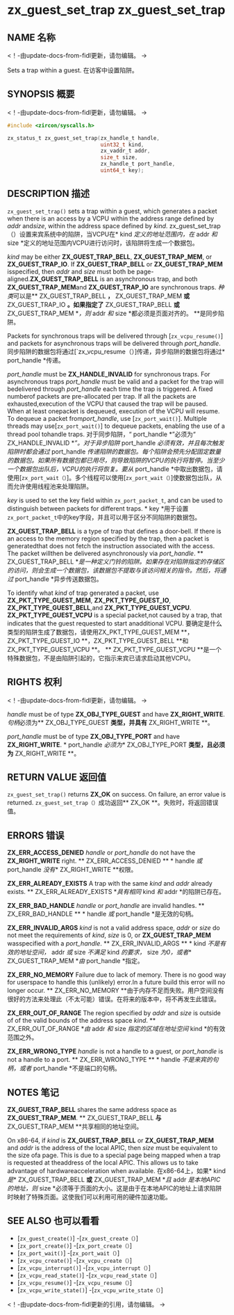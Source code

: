  
# zx_guest_set_trap  zx_guest_set_trap 

 
## NAME  名称 

<!-- Updated by update-docs-from-fidl, do not edit. -->  <！-由update-docs-from-fidl更新，请勿编辑。 ->

Sets a trap within a guest.  在访客中设置陷阱。

 
## SYNOPSIS  概要 

<!-- Updated by update-docs-from-fidl, do not edit. -->  <！-由update-docs-from-fidl更新，请勿编辑。 ->

```c
#include <zircon/syscalls.h>

zx_status_t zx_guest_set_trap(zx_handle_t handle,
                              uint32_t kind,
                              zx_vaddr_t addr,
                              size_t size,
                              zx_handle_t port_handle,
                              uint64_t key);
```
 

 
## DESCRIPTION  描述 

`zx_guest_set_trap()` sets a trap within a guest, which generates a packet when there is an access by a VCPU within the address range defined by *addr* and*size*, within the address space defined by *kind*. zx_guest_set_trap（）设置来宾系统中的陷阱，当VCPU在* kind *定义的地址范围内，在* addr *和* size *定义的地址范围内VCPU进行访问时，该陷阱将生成一个数据包。

*kind* may be either **ZX_GUEST_TRAP_BELL**, **ZX_GUEST_TRAP_MEM**, or **ZX_GUEST_TRAP_IO**. If **ZX_GUEST_TRAP_BELL** or **ZX_GUEST_TRAP_MEM** isspecified, then *addr* and *size* must both be page-aligned.**ZX_GUEST_TRAP_BELL** is an asynchronous trap, and both **ZX_GUEST_TRAP_MEM**and **ZX_GUEST_TRAP_IO** are synchronous traps. *种类*可以是** ZX_GUEST_TRAP_BELL **，** ZX_GUEST_TRAP_MEM **或** ZX_GUEST_TRAP_IO **。如果指定了** ZX_GUEST_TRAP_BELL **或** ZX_GUEST_TRAP_MEM **，则* addr *和* size *都必须是页面对齐的。 **是同步陷阱。

Packets for synchronous traps will be delivered through [`zx_vcpu_resume()`] and packets for asynchronous traps will be delivered through *port_handle*. 同步陷阱的数据包将通过[`zx_vcpu_resume（）]传递，异步陷阱的数据包将通过* port_handle *传递。

*port_handle* must be **ZX_HANDLE_INVALID** for synchronous traps. For asynchronous traps *port_handle* must be valid and a packet for the trap will bedelivered through *port_handle* each time the trap is triggered. A fixed numberof packets are pre-allocated per trap. If all the packets are exhausted,execution of the VCPU that caused the trap will be paused. When at least onepacket is dequeued, execution of the VCPU will resume. To dequeue a packet from*port_handle*, use [`zx_port_wait()`]. Multiple threads may use[`zx_port_wait()`] to dequeue packets, enabling the use of a thread pool tohandle traps. 对于同步陷阱，“ port_handle *”必须为“ ZX_HANDLE_INVALID **”。对于异步陷阱* port_handle *必须有效，并且每次触发陷阱时都会通过* port_handle *传递陷阱的数据包。每个陷阱会预先分配固定数量的数据包。如果所有数据包都已用尽，则导致陷阱的VCPU的执行将暂停。当至少一个数据包出队后，VCPU的执行将恢复。要从* port_handle *中取出数据包，请使用[`zx_port_wait（）`]。多个线程可以使用[`zx_port_wait（）`]使数据包出队，从而允许使用线程池来处理陷阱。

*key* is used to set the key field within `zx_port_packet_t`, and can be used to distinguish between packets for different traps. * key *用于设置`zx_port_packet_t`中的key字段，并且可以用于区分不同陷阱的数据包。

 

**ZX_GUEST_TRAP_BELL** is a type of trap that defines a door-bell. If there is an access to the memory region specified by the trap, then a packet is generatedthat does not fetch the instruction associated with the access. The packet willthen be delivered asynchronously via *port_handle*. ** ZX_GUEST_TRAP_BELL **是一种定义门铃的陷阱。如果存在对陷阱指定的存储区的访问，则会生成一个数据包，该数据包不提取与该访问相关的指令。然后，将通过* port_handle *异步传送数据包。

To identify what *kind* of trap generated a packet, use **ZX_PKT_TYPE_GUEST_MEM**, **ZX_PKT_TYPE_GUEST_IO**, **ZX_PKT_TYPE_GUEST_BELL**,and **ZX_PKT_TYPE_GUEST_VCPU**. **ZX_PKT_TYPE_GUEST_VCPU** is a special packet,not caused by a trap, that indicates that the guest requested to start anadditional VCPU. 要确定是什么类型的陷阱生成了数据包，请使用ZX_PKT_TYPE_GUEST_MEM **，ZX_PKT_TYPE_GUEST_IO **，ZX_PKT_TYPE_GUEST_BELL **和ZX_PKT_TYPE_GUEST_VCPU **。 ** ZX_PKT_TYPE_GUEST_VCPU **是一个特殊数据包，不是由陷阱引起的，它指示来宾已请求启动其他VCPU。

 
## RIGHTS  权利 

<!-- Updated by update-docs-from-fidl, do not edit. -->  <！-由update-docs-from-fidl更新，请勿编辑。 ->

*handle* must be of type **ZX_OBJ_TYPE_GUEST** and have **ZX_RIGHT_WRITE**.  *句柄*必须为** ZX_OBJ_TYPE_GUEST **类型，并具有** ZX_RIGHT_WRITE **。

*port_handle* must be of type **ZX_OBJ_TYPE_PORT** and have **ZX_RIGHT_WRITE**.  * port_handle *必须为** ZX_OBJ_TYPE_PORT **类型，且必须为** ZX_RIGHT_WRITE **。

 
## RETURN VALUE  返回值 

`zx_guest_set_trap()` returns **ZX_OK** on success. On failure, an error value is returned. `zx_guest_set_trap（）`成功返回** ZX_OK **。失败时，将返回错误值。

 
## ERRORS  错误 

**ZX_ERR_ACCESS_DENIED** *handle* or *port_handle* do not have the **ZX_RIGHT_WRITE** right. ** ZX_ERR_ACCESS_DENIED ** * handle *或* port_handle *没有** ZX_RIGHT_WRITE **权限。

**ZX_ERR_ALREADY_EXISTS** A trap with the same *kind* and *addr* already exists.  ** ZX_ERR_ALREADY_EXISTS **具有相同* kind *和* addr *的陷阱已存在。

**ZX_ERR_BAD_HANDLE** *handle* or *port_handle* are invalid handles.  ** ZX_ERR_BAD_HANDLE ** * handle *或* port_handle *是无效的句柄。

**ZX_ERR_INVALID_ARGS** *kind* is not a valid address space, *addr* or *size* do not meet the requirements of *kind*, *size* is 0, or **ZX_GUEST_TRAP_MEM** wasspecified with a *port_handle*. ** ZX_ERR_INVALID_ARGS ** * kind *不是有效的地址空间，* addr *或* size *不满足* kind *的要求，* size *为0，或者** ZX_GUEST_TRAP_MEM **由* port_handle *指定。

**ZX_ERR_NO_MEMORY**  Failure due to lack of memory. There is no good way for userspace to handle this (unlikely) error.In a future build this error will no longer occur. ** ZX_ERR_NO_MEMORY **由于内存不足而失败。用户空间没有很好的方法来处理此（不太可能）错误。在将来的版本中，将不再发生此错误。

**ZX_ERR_OUT_OF_RANGE** The region specified by *addr* and *size* is outside of of the valid bounds of the address space *kind*. ** ZX_ERR_OUT_OF_RANGE **由* addr *和* size *指定的区域在地址空间* kind *的有效范围之外。

**ZX_ERR_WRONG_TYPE** *handle* is not a handle to a guest, or *port_handle* is not a handle to a port. ** ZX_ERR_WRONG_TYPE ** * handle *不是来宾的句柄，或者* port_handle *不是端口的句柄。

 
## NOTES  笔记 

**ZX_GUEST_TRAP_BELL** shares the same address space as **ZX_GUEST_TRAP_MEM**.  ** ZX_GUEST_TRAP_BELL **与** ZX_GUEST_TRAP_MEM **共享相同的地址空间。

On x86-64, if *kind* is **ZX_GUEST_TRAP_BELL** or **ZX_GUEST_TRAP_MEM** and *addr* is the address of the local APIC, then *size* must be equivalent to the size ofa page. This is due to a special page being mapped when a trap is requested at theaddress of the local APIC. This allows us to take advantage of hardwareacceleration when available. 在x86-64上，如果* kind *是** ZX_GUEST_TRAP_BELL **或** ZX_GUEST_TRAP_MEM **且* addr *是本地APIC的地址，则* size *必须等于页面的大小。这是由于在本地APIC的地址上请求陷阱时映射了特殊页面。这使我们可以利用可用的硬件加速功能。

 
## SEE ALSO  也可以看看 

 
 - [`zx_guest_create()`]  -[`zx_guest_create（）`]
 - [`zx_port_create()`]  -[`zx_port_create（）`]
 - [`zx_port_wait()`]  -[`zx_port_wait（）`]
 - [`zx_vcpu_create()`]  -[`zx_vcpu_create（）`]
 - [`zx_vcpu_interrupt()`]  -[`zx_vcpu_interrupt（）`]
 - [`zx_vcpu_read_state()`]  -[`zx_vcpu_read_state（）`]
 - [`zx_vcpu_resume()`]  -[`zx_vcpu_resume（）`]
 - [`zx_vcpu_write_state()`]  -[`zx_vcpu_write_state（）`]

<!-- References updated by update-docs-from-fidl, do not edit. -->  <！-由update-docs-from-fidl更新的引用，请勿编辑。 ->

